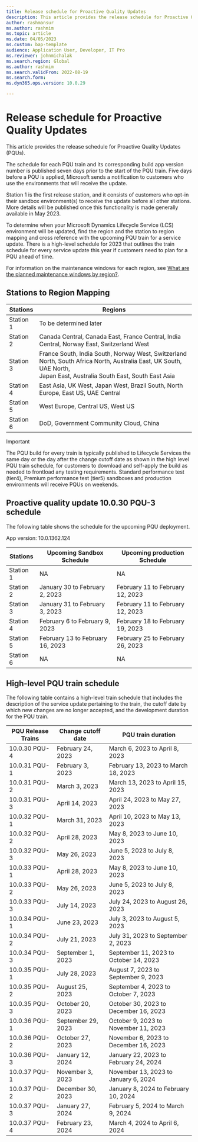 ```yaml
---
title: Release schedule for Proactive Quality Updates
description: This article provides the release schedule for Proactive Quality Updates (PQUs). 
author: rashmansur
ms.author: rashmim
ms.topic: article
ms.date: 04/05/2023
ms.custom: bap-template
audience: Application User, Developer, IT Pro
ms.reviewer: johnmichalak
ms.search.region: Global
ms.author: rashmim
ms.search.validFrom: 2022-08-19
ms.search.form:
ms.dyn365.ops.version: 10.0.29

---
```


# Release schedule for Proactive Quality Updates

This article provides the release schedule for Proactive Quality Updates (PQUs).

The schedule for each PQU train and its corresponding build app version number is published seven days prior to the start of the PQU train. Five days before a PQU is applied, Microsoft sends a notification to customers who use the environments that will receive the update.

Station 1 is the first release station, and it consists of customers who opt-in their sandbox environment(s) to receive the update before all other stations. More details will be published once this functionality is made generally available in May 2023.

To determine when your Microsoft Dynamics Lifecycle Service (LCS) environment will be updated, find the region and the station to region mapping and cross reference with the upcoming PQU train for a service update. There is a high-level schedule for 2023 that outlines the train schedule for every service update this year if customers need to plan for a PQU ahead of time.

For information on the maintenance windows for each region, see [What are the planned maintenance windows by region?](https://learn.microsoft.com/en-us/dynamics365/fin-ops-core/dev-itpro/deployment/plannedmaintenance-selfservice#windows).

## Stations to Region Mapping

| Stations  | Regions  |
| --------- | -------- |
| Station 1 | To be determined later |
| Station 2 | Canada Central, Canada East, France Central, India Central, Norway East, Switzerland West |
| Station 3 | France South, India South, Norway West, Switzerland North, South Africa North, Australia East, UK South, UAE North, </br> Japan East, Australia South East, South East Asia |
| Station 4 | East Asia, UK West, Japan West, Brazil South, North Europe, East US, UAE Central |
| Station 5 | West Europe, Central US, West US |
| Station 6 | DoD, Government Community Cloud, China |

> [!Important]
> The PQU build for every train is typically published to Lifecycle Services the same day or the day after the change cutoff date as shown in the high level PQU train schedule, for customers to download and self-apply the build as needed to frontload any testing requirements. Standard performance test (tier4), Premium performance test (tier5) sandboxes and production environments will receive PQUs on weekends.

## Proactive quality update 10.0.30 PQU-3 schedule

The following table shows the schedule for the upcoming PQU deployment.

App version: 10.0.1362.124

| Stations | Upcoming Sandbox Schedule | Upcoming production Schedule |
| --- | --- | --- |
| Station 1 | NA | NA |
| Station 2 | January 30 to February 2, 2023 | February 11 to February 12, 2023 |
| Station 3 | January 31 to February 3, 2023 | February 11 to February 12, 2023 |
| Station 4 | February 6 to February 9, 2023 | February 18 to February 19, 2023 |
| Station 5 | February 13 to February 16, 2023 | February 25 to February 26, 2023 |
| Station 6 | NA | NA |

## High-level PQU train schedule

The following table contains a high-level train schedule that includes the description of the service update pertaining to the train, the cutoff date by which new changes are no longer accepted, and the development duration for the PQU train.

| PQU Release Trains | Change cutoff date | PQU train duration |
| --- | --- | --- |
| 10.0.30 PQU-4 | February 24, 2023 | March 6, 2023 to April 8, 2023 |
| 10.0.31 PQU-1 | February 3, 2023 | February 13, 2023 to March 18, 2023 |
| 10.0.31 PQU-2 | March 3, 2023 | March 13, 2023 to April 15, 2023 |
| 10.0.31 PQU-3 | April 14, 2023 | April 24, 2023 to May 27, 2023 |
| 10.0.32 PQU-1 | March 31, 2023 | April 10, 2023 to May 13, 2023 |
| 10.0.32 PQU-2 | April 28, 2023 | May 8, 2023 to June 10, 2023 |
| 10.0.32 PQU-3 | May 26, 2023 | June 5, 2023 to July 8, 2023 |
| 10.0.33 PQU-1 | April 28, 2023 | May 8, 2023 to June 10, 2023 |
| 10.0.33 PQU-2 | May 26, 2023 | June 5, 2023 to July 8, 2023 |
| 10.0.33 PQU-3 | July 14, 2023 | July 24, 2023 to August 26, 2023 |
| 10.0.34 PQU-1 | June 23, 2023 | July 3, 2023 to August 5, 2023 |
| 10.0.34 PQU-2 | July 21, 2023 | July 31, 2023 to September 2, 2023 |
| 10.0.34 PQU-3 | September 1, 2023 | September 11, 2023 to October 14, 2023 |
| 10.0.35 PQU-1 | July 28, 2023 | August 7, 2023 to September 9, 2023 |
| 10.0.35 PQU-2 | August 25, 2023 | September 4, 2023 to October 7, 2023 |
| 10.0.35 PQU-3 | October 20, 2023 | October 30, 2023 to December 16, 2023 |
| 10.0.36 PQU-1 | September 29, 2023 | October 9, 2023 to November 11, 2023 |
| 10.0.36 PQU-2 | October 27, 2023 | November 6, 2023 to December 16, 2023 |
| 10.0.36 PQU-3 | January 12, 2024 | January 22, 2023 to February 24, 2024 |
| 10.0.37 PQU-1 | November 3, 2023 | November 13, 2023 to January 6, 2024 |
| 10.0.37 PQU-2 | December 30, 2023 | January 8, 2024 to February 10, 2024 |
| 10.0.37 PQU-3 | January 27, 2024 | February 5, 2024 to March 9, 2024 |
| 10.0.37 PQU-4 | February 23, 2024 | March 4, 2024 to April 6, 2024 |
